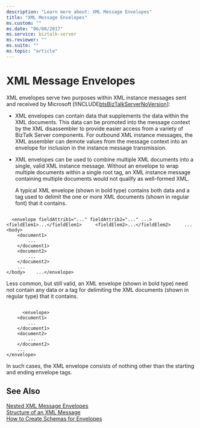 ```yaml
---
description: "Learn more about: XML Message Envelopes"
title: "XML Message Envelopes"
ms.custom: ""
ms.date: "06/08/2017"
ms.service: biztalk-server
ms.reviewer: ""
ms.suite: ""
ms.topic: "article"
---
```

# XML Message Envelopes
XML envelopes serve two purposes within XML instance messages sent and received by Microsoft [!INCLUDE[btsBizTalkServerNoVersion](../includes/btsbiztalkservernoversion-md.md)]:  
  
- XML envelopes can contain data that supplements the data within the XML documents. This data can be promoted into the message context by the XML disassembler to provide easier access from a variety of BizTalk Server components. For outbound XML instance messages, the XML assembler can demote values from the message context into an envelope for inclusion in the instance message transmission.  
  
- XML envelopes can be used to combine multiple XML documents into a single, valid XML instance message. Without an envelope to wrap multiple documents within a single root tag, an XML instance message containing multiple documents would not qualify as well-formed XML.  
  
  A typical XML envelope (shown in bold type) contains both data and a tag used to delimit the one or more XML documents (shown in regular font) that it contains.  
  
```  
  
  <envelope fieldAttrib1="..." fieldAttrib2="..." ...>     <fieldElem1>...</fieldElem1>     <fieldElem2>...</fieldElem2>     ...     <body>  
    <document1>  
        ...  
    </document1>  
    <document2>  
        ...  
    </document2>  
    ...  
</body>    ...</envelope>  
```  
  
 Less common, but still valid, an XML envelope (shown in bold type) need not contain any data or a tag for delimiting the XML documents (shown in regular type) that it contains.  
  
```  
  
      <envelope>  
    <document1>  
        ...  
    </document1>  
    <document2>  
        ...  
    </document2>  
    ...  
</envelope>  
```  
  
 In such cases, the XML envelope consists of nothing other than the starting and ending envelope tags.  
  
## See Also  
 [Nested XML Message Envelopes](../core/nested-xml-message-envelopes.md)   
 [Structure of an XML Message](../core/structure-of-an-xml-message.md)   
 [How to Create Schemas for Envelopes](../core/how-to-create-schemas-for-envelopes.md)
